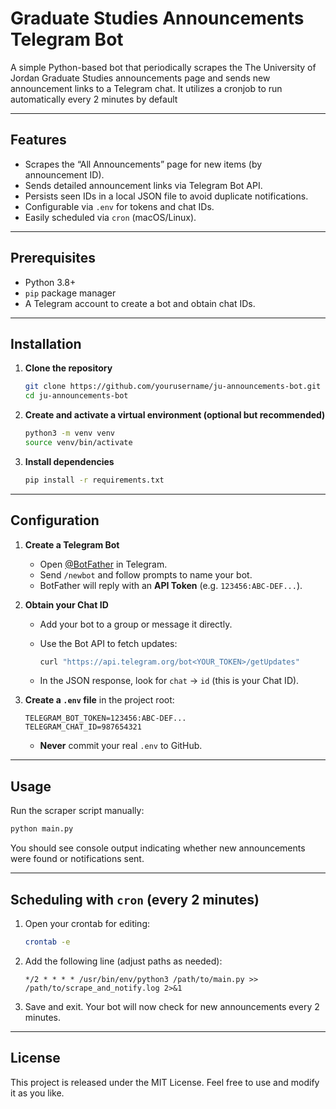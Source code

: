 # Graduate Studies Announcements Telegram Bot

A simple Python-based bot that periodically scrapes the The University of Jordan Graduate Studies announcements page and sends new announcement links to a Telegram chat. It utilizes a cronjob to run automatically every 2 minutes by default

---

## Features

* Scrapes the “All Announcements” page for new items (by announcement ID).
* Sends detailed announcement links via Telegram Bot API.
* Persists seen IDs in a local JSON file to avoid duplicate notifications.
* Configurable via `.env` for tokens and chat IDs.
* Easily scheduled via `cron` (macOS/Linux).

---

## Prerequisites

* Python 3.8+
* `pip` package manager
* A Telegram account to create a bot and obtain chat IDs.

---

## Installation

1. **Clone the repository**

   ```bash
   git clone https://github.com/yourusername/ju-announcements-bot.git
   cd ju-announcements-bot
   ```

2. **Create and activate a virtual environment (optional but recommended)**

   ```bash
   python3 -m venv venv
   source venv/bin/activate
   ```

3. **Install dependencies**

   ```bash
   pip install -r requirements.txt
   ```

---

## Configuration

1. **Create a Telegram Bot**

   * Open [@BotFather](https://t.me/BotFather) in Telegram.
   * Send `/newbot` and follow prompts to name your bot.
   * BotFather will reply with an **API Token** (e.g. `123456:ABC-DEF...`).

2. **Obtain your Chat ID**

   * Add your bot to a group or message it directly.
   * Use the Bot API to fetch updates:

     ```bash
     curl "https://api.telegram.org/bot<YOUR_TOKEN>/getUpdates"
     ```
   * In the JSON response, look for `chat` → `id` (this is your Chat ID).

3. **Create a `.env` file** in the project root:

   ```dotenv
   TELEGRAM_BOT_TOKEN=123456:ABC-DEF...
   TELEGRAM_CHAT_ID=987654321
   ```

   * **Never** commit your real `.env` to GitHub.

---

## Usage

Run the scraper script manually:

```bash
python main.py
```

You should see console output indicating whether new announcements were found or notifications sent.

---

## Scheduling with `cron` (every 2 minutes)

1. Open your crontab for editing:

   ```bash
   crontab -e
   ```

2. Add the following line (adjust paths as needed):

   ```cron
   */2 * * * * /usr/bin/env/python3 /path/to/main.py >> /path/to/scrape_and_notify.log 2>&1
   ```

3. Save and exit. Your bot will now check for new announcements every 2 minutes.

---

## License

This project is released under the MIT License. Feel free to use and modify it as you like.
